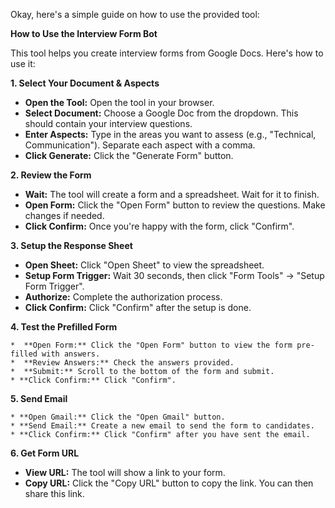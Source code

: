 Okay, here's a simple guide on how to use the provided tool:

**How to Use the Interview Form Bot**

This tool helps you create interview forms from Google Docs. Here's how to use it:

**1. Select Your Document & Aspects**

   *   **Open the Tool:** Open the tool in your browser.
   *  **Select Document:** Choose a Google Doc from the dropdown. This should contain your interview questions.
   *  **Enter Aspects:** Type in the areas you want to assess (e.g., "Technical, Communication"). Separate each aspect with a comma.
   *  **Click Generate:** Click the "Generate Form" button.

**2. Review the Form**

   *   **Wait:** The tool will create a form and a spreadsheet. Wait for it to finish.
   *   **Open Form:** Click the "Open Form" button to review the questions. Make changes if needed.
   *  **Click Confirm:** Once you're happy with the form, click "Confirm".

**3. Setup the Response Sheet**
  
  * **Open Sheet:** Click "Open Sheet" to view the spreadsheet.
  * **Setup Form Trigger:** Wait 30 seconds, then click "Form Tools" -> "Setup Form Trigger".
  * **Authorize:** Complete the authorization process.
  * **Click Confirm:** Click "Confirm" after the setup is done.

**4. Test the Prefilled Form**
    
    *  **Open Form:** Click the "Open Form" button to view the form pre-filled with answers.
    *  **Review Answers:** Check the answers provided.
    *  **Submit:** Scroll to the bottom of the form and submit.
    * **Click Confirm:** Click "Confirm".

**5. Send Email**
    
    * **Open Gmail:** Click the "Open Gmail" button.
    * **Send Email:** Create a new email to send the form to candidates.
    * **Click Confirm:** Click "Confirm" after you have sent the email.

**6. Get Form URL**

   *   **View URL:** The tool will show a link to your form.
   *   **Copy URL:** Click the "Copy URL" button to copy the link. You can then share this link.

